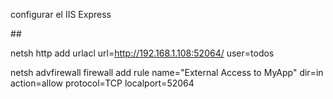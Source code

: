 configurar el IIS Express

#<binding protocol="http" bindingInformation="*:52064:192.168.1.108" />#

netsh http add urlacl url=http://192.168.1.108:52064/ user=todos

netsh advfirewall firewall add rule name="External Access to MyApp" dir=in action=allow protocol=TCP localport=52064
